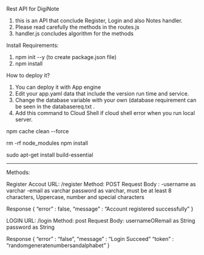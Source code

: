 Rest API for DigiNote
1. this is an API that conclude Register, Login and also Notes handler.
2. Please read carefully the methods in the routes.js
3. handler.js concludes algorithm for the methods

Install Requirements:
1. npm init --y (to create package.json file)
2. npm install

How to deploy it?
1. You can deploy it with App engine
2. Edit your app.yaml data that include the version run time and service.
3. Change the database variable with your own (database requirement can be seen in the databasereq.txt .
4. Add this command to Cloud Shell if cloud shell error when you run local server.

npm cache clean --force

rm -rf node_modules
npm install

sudo apt-get install build-essential

--------------------------------------------------------
Methods:

Register Accout
URL: /register
Method: POST
Request Body :
-username as varchar
-email as varchar
password as varchar, must be at least 8 characters, Uppercase, number and special characters

Response
{
	“error” : false,
	“message” : “Account registered successfully”
}

LOGIN
URL: /login
Method: post
Request Body:
usernameORemail as String
password as String

Response
{
	“error” : “false”,
	“message” : “Login Succeed”
  “token” : “randomgeneratenumbersandalphabet”
}


